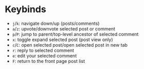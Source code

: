 # Keybinds

- `j`/`k`: navigate down/up (posts/comments)
- `a`/`z`: upvote/downvote selected post or comment
- `p`/`P`: jump to parent/top-level ancestor of selected comment
- `x`: toggle expand selected post (post view only)
- `c`/`C`: open selected post/open selected post in new tab
- `r`: reply to selected comment
- `e`: edit your selected comment
- `F`: return to the front page post list
